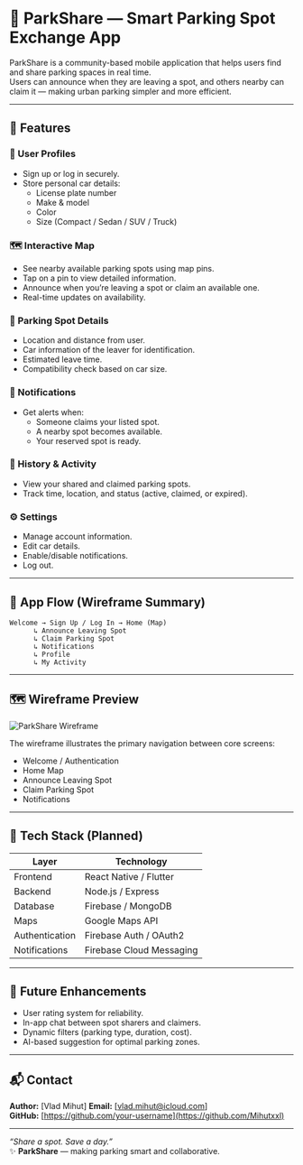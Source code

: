 # 🚗 ParkShare — Smart Parking Spot Exchange App

ParkShare is a community-based mobile application that helps users find and share parking spaces in real time.  
Users can announce when they are leaving a spot, and others nearby can claim it — making urban parking simpler and more efficient.

---

## 📱 Features

### 👤 User Profiles
- Sign up or log in securely.
- Store personal car details:
  - License plate number
  - Make & model
  - Color
  - Size (Compact / Sedan / SUV / Truck)

### 🗺️ Interactive Map
- See nearby available parking spots using map pins.
- Tap on a pin to view detailed information.
- Announce when you’re leaving a spot or claim an available one.
- Real-time updates on availability.

### 🚙 Parking Spot Details
- Location and distance from user.
- Car information of the leaver for identification.
- Estimated leave time.
- Compatibility check based on car size.

### 🔔 Notifications
- Get alerts when:
  - Someone claims your listed spot.
  - A nearby spot becomes available.
  - Your reserved spot is ready.

### 🧾 History & Activity
- View your shared and claimed parking spots.
- Track time, location, and status (active, claimed, or expired).

### ⚙️ Settings
- Manage account information.
- Edit car details.
- Enable/disable notifications.
- Log out.

---

## 🧭 App Flow (Wireframe Summary)

```
Welcome → Sign Up / Log In → Home (Map)
      ↳ Announce Leaving Spot
      ↳ Claim Parking Spot
      ↳ Notifications
      ↳ Profile
      ↳ My Activity
```

---

## 🗺️ Wireframe Preview

![ParkShare Wireframe](A_wireframe_of_a_mobile_application_named_"ParkSha.png)

The wireframe illustrates the primary navigation between core screens:
- Welcome / Authentication
- Home Map
- Announce Leaving Spot
- Claim Parking Spot
- Notifications

---

## 🧰 Tech Stack (Planned)

| Layer | Technology |
|-------|-------------|
| Frontend | React Native / Flutter |
| Backend | Node.js / Express |
| Database | Firebase / MongoDB |
| Maps | Google Maps API |
| Authentication | Firebase Auth / OAuth2 |
| Notifications | Firebase Cloud Messaging |

---

## 🚀 Future Enhancements

- User rating system for reliability.
- In-app chat between spot sharers and claimers.
- Dynamic filters (parking type, duration, cost).
- AI-based suggestion for optimal parking zones.

---


## 📬 Contact

**Author:** [Vlad Mihut]
**Email:** [vlad.mihut@icloud.com]  
**GitHub:** [https://github.com/your-username](https://github.com/Mihutxxl)

---

_“Share a spot. Save a day.”_  
✨ **ParkShare** — making parking smart and collaborative.
